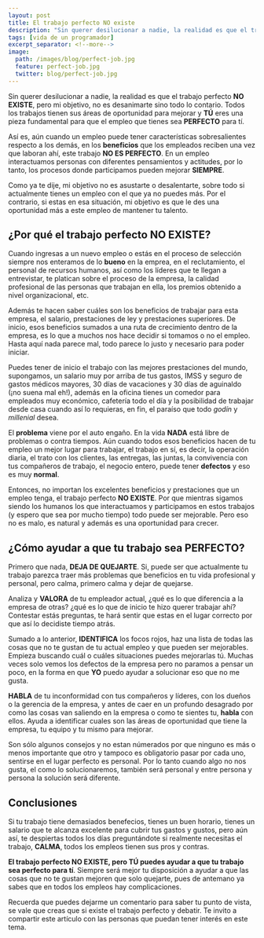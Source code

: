 ```yaml
---
layout: post
title: El trabajo perfecto NO existe
description: "Sin querer desilucionar a nadie, la realidad es que el trabajo perfecto NO EXISTE, pero mi objetivo, no es desanimarte sino todo lo contario. Todos los trabajos tienen sus áreas de oportunidad para mejorar y TÚ eres una pieza fundamental para que el empleo que tienes sea PERFECTO para tí."
tags: [vida de un programador]
excerpt_separator: <!--more-->
image:
  path: /images/blog/perfect-job.jpg
  feature: perfect-job.jpg
  twitter: blog/perfect-job.jpg
---
```


Sin querer desilucionar a nadie, la realidad es que el trabajo perfecto **NO EXISTE**, pero mi objetivo, no es desanimarte sino todo lo contario. Todos los trabajos tienen sus áreas de oportunidad para mejorar y **TÚ** eres una pieza fundamental para que el empleo que tienes sea **PERFECTO** para tí.

<!--more-->

Así es, aún cuando un empleo puede tener características sobresalientes respecto a los demás, en los **beneficios** que los empleados reciben una vez que laboran ahí, este trabajo **NO ES PERFECTO**. En un empleo interactuamos personas con diferentes pensamientos y actitudes, por lo tanto, los procesos donde participamos pueden mejorar **SIEMPRE**.

Como ya te dije, mi objetivo no es asustarte o desalentarte, sobre todo si actualmente tienes un empleo con el que ya no puedes más. Por el contrario, si estas en esa situación, mi objetivo es que le des una oportunidad más a este empleo de mantener tu talento.

## ¿Por qué el trabajo perfecto NO EXISTE?

Cuando ingresas a un nuevo empleo o estás en el proceso de selección siempre nos enteramos de lo **bueno** en la emprea, en el reclutamiento, el personal de recursos humanos, así como los líderes que te llegan a entrevistar, te platican sobre el proceso de la empresa, la calidad profesional de las personas que trabajan en ella, los premios obtenido a nivel organizacional, etc.

Además te hacen saber cuáles son los beneficios de trabajar para esta empresa, el salario, prestaciones de ley y prestaciones superiores. De inicio, esos beneficios sumados a una ruta de crecimiento dentro de la empresa, es lo que a muchos nos hace decidir si tomamos o no el empleo. Hasta aquí nada parece mal, todo parece lo justo y necesario para poder iniciar.

Puedes tener de inicio el trabajo con las mejores prestaciones del mundo, supongamos, un salario muy por arriba de tus gastos, IMSS y seguro de gastos médicos mayores, 30 días de vacaciones y 30 días de aguinaldo (¡no suena mal eh!), además en la oficina tienes un comedor para empleados muy económico, cafetería todo el día y la posibilidad de trabajar desde casa cuando así lo requieras, en fin, el paraíso que todo *godín* y *millenial* desea.

El **problema** viene por el auto engaño. En la vida **NADA** está libre de problemas o contra tiempos. Aún cuando todos esos beneficios hacen de tu empleo un mejor lugar para trabajar, el trabajo en sí, es decir, la operación diaria, el trato con los clientes, las entregas, las juntas, la convivencia con tus compañeros de trabajo, el negocio entero, puede tener **defectos** y eso es muy **normal**.

Entonces, no importan los excelentes beneficios y prestaciones que un empleo tenga, el trabajo perfecto **NO EXISTE**. Por que mientras sigamos siendo los humanos los que interactuamos y participamos en estos trabajos (y espero que sea por mucho tiempo) todo puede ser mejorable. Pero eso no es malo, es natural y además es una oportunidad para crecer.

## ¿Cómo ayudar a que tu trabajo sea PERFECTO?

Primero que nada, **DEJA DE QUEJARTE**. Si, puede ser que actualmente tu trabajo parezca traer más problemas que beneficios en tu vida profesional y personal, pero calma, primero calma y dejar de quejarse.

Analiza y **VALORA** de tu empleador actual, ¿qué es lo que diferencia a la empresa de otras? ¿qué es lo que de inicio te hizo querer trabajar ahí? Contestar estás preguntas, te hará sentir que estas en el lugar correcto por que así lo decidiste tiempo atrás.

Sumado a lo anterior, **IDENTIFICA** los focos rojos, haz una lista de todas las cosas que no te gustan de tu actual empleo y que pueden ser mejorables. Empieza buscando cuál o cuáles situaciones puedes mejorarlas tú. Muchas veces solo vemos los defectos de la empresa pero no paramos a pensar un poco, en la forma en que **YO** puedo ayudar a solucionar eso que no me gusta.

**HABLA** de tu inconformidad con tus compañeros y líderes, con los dueños o la gerencia de la empresa, y antes de caer en un profundo desagrado por como las cosas van saliendo en la empresa o como te sientes tu, **habla** con ellos. Ayuda a identificar cuales son las áreas de oportunidad que tiene la empresa, tu equipo y tu mismo para mejorar.

Son sólo algunos consejos y no estan númerados por que ninguno es más o menos importante que otro y tampoco es obligatorio pasar por cada uno, sentirse en el lugar perfecto es personal. Por lo tanto cuando algo no nos gusta, el como lo solucionaremos, también será personal y entre persona y persona la solución será diferente.

## Conclusiones

Si tu trabajo tiene demasiados benefecios, tienes un buen horario, tienes un salario que te alcanza excelente para cubrir tus gastos y gustos, pero aún así, te despiertas todos los días preguntándote si realmente necesitas el trabajo, **CALMA**, todos los empleos tienen sus pros y contras.

**El trabajo perfecto NO EXISTE, pero TÚ puedes ayudar a que tu trabajo sea perfecto para tí**. Siempre será mejor tu disposición a ayudar a que las cosas que no te gustan mejoren que solo quejarte, pues de antemano ya sabes que en todos los empleos hay complicaciones.

Recuerda que puedes dejarme un comentario para saber tu punto de vista, se vale que creas que si existe el trabajo perfecto y debatir. Te invito a compartir este artículo con las personas que puedan tener interés en este tema.